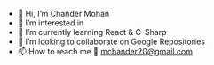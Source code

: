 - 👋 Hi, I’m Chander Mohan
- 👀 I’m interested in 
- 🌱 I’m currently learning React & C-Sharp
- 💞️ I’m looking to collaborate on Google Repositories
- 📫 How to reach me 📧 mchander20@gmail.com

<!---
chandervibe/chandervibe is a ✨ special ✨ repository because its `README.md` (this file) appears on your GitHub profile.
You can click the Preview link to take a look at your changes.
--->
